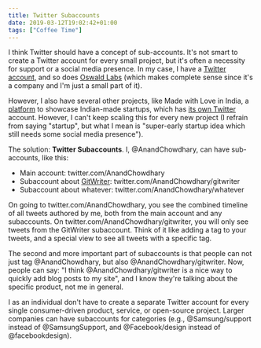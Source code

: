```yaml
---
title: Twitter Subaccounts
date: 2019-03-12T19:02:42+01:00
tags: ["Coffee Time"]
---
```


I think Twitter should have a concept of sub-accounts. It's not smart to create a Twitter account for every small project, but it's often a necessity for support or a social media presence. In my case, I have a [Twitter account](https://twitter.com/AnandChowdhary), and so does [Oswald Labs](https://twitter.com/OswaldLabs) (which makes complete sense since it's a company and I'm just a small part of it).

However, I also have several other projects, like Made with Love in India, a [platform](https://madewithlove.org.in) to showcase Indian-made startups, which has [its own Twitter](https://twitter.com/mwlii) account. However, I can't keep scaling this for every new project (I refrain from saying "startup", but what I mean is "super-early startup idea which still needs some social media presence").

The solution: **Twitter Subaccounts**. I, @AnandChowdhary, can have sub-accounts, like this:

- Main account: twitter.com/AnandChowdhary
- Subaccount about [GitWriter](https://github.com/AnandChowdhary/gitwriter): twitter.com/AnandChowdhary/gitwriter
- Subaccount about whatever: twitter.com/AnandChowdhary/whatever

On going to twitter.com/AnandChowdhary, you see the combined timeline of all tweets authored by me, both from the main account and any subaccounts. On twitter.com/AnandChowdhary/gitwriter, you will only see tweets from the GitWriter subaccount. Think of it like adding a tag to your tweets, and a special view to see all tweets with a specific tag.

The second and more important part of subaccounts is that people can not just tag @AnandChowdhary, but also @AnandChowdhary/gitwriter. Now, people can say: "I think @AnandChowdhary/gitwriter is a nice way to quickly add blog posts to my site", and I know they're talking about the specific product, not me in general.

I as an individual don't have to create a separate Twitter account for every single consumer-driven product, service, or open-source project. Larger companies can have subaccounts for categories (e.g., @Samsung/support instead of @SamsungSupport, and @Facebook/design instead of @facebookdesign).
